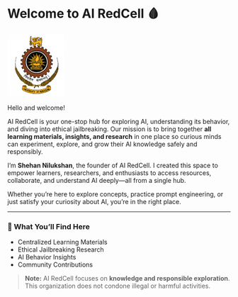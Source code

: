 # Welcome to AI RedCell 🩸
![Logo](/logo.png)

Hello and welcome!  

AI RedCell is your one-stop hub for exploring AI, understanding its behavior, and diving into ethical jailbreaking. Our mission is to bring together **all learning materials, insights, and research** in one place so curious minds can experiment, explore, and grow their AI knowledge safely and responsibly.  

I’m **Shehan Nilukshan**, the founder of AI RedCell. I created this space to empower learners, researchers, and enthusiasts to access resources, collaborate, and understand AI deeply—all from a single hub.  

Whether you’re here to explore concepts, practice prompt engineering, or just satisfy your curiosity about AI, you’re in the right place.  

---

### 🔗 What You’ll Find Here
- Centralized Learning Materials  
- Ethical Jailbreaking Research  
- AI Behavior Insights  
- Community Contributions  

> **Note:** AI RedCell focuses on **knowledge and responsible exploration**. This organization does not condone illegal or harmful activities.
